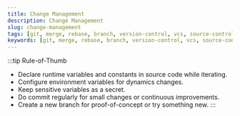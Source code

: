 ```yaml
---
title: Change Management
description: Change Management
slug: change-management
tags: [git, merge, rebase, branch, version-control, vcs, source-control, scm]
keywords: [git, merge, rebase, branch, version-control, vcs, source-control, scm]
---
```

:::tip Rule-of-Thumb
* Declare runtime variables and constants in source code while iterating.
* Configure environment variables for dynamics changes.
* Keep sensitive variables as a secret.
* Do commit regularly for small changes or continuous improvements.
* Create a new branch for proof-of-concept or try something new.
:::